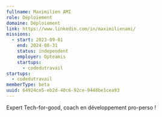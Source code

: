 ```yaml
---
fullname: Maximilien AMI
role: Déploiement
domaine: Déploiement
link: https://www.linkedin.com/in/maximilienami/
missions:
  - start: 2023-09-01
    end: 2024-08-31
    status: independent
    employer: Opteamis
    startups:
      - codedutravail
startups:
  - codedutravail
memberType: beta
uuid: 64924ce5-eb2d-40c6-92ce-9448be1cea93
---
```

Expert Tech-for-good, coach en développement pro-perso !
